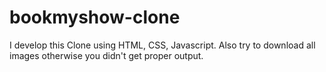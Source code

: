 # bookmyshow-clone
I develop this Clone using HTML, CSS, Javascript. Also try to download all images otherwise you didn't get proper output.

